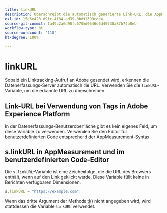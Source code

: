 ```yaml
---
title: linkURL
description: Überschreibt die automatisch generierte Link-URL, die AppMeasurement bei Linktracking-Aufrufen verwendet.
exl-id: 15d6e423-d9fc-4f84-ad39-0bd91399cde4
source-git-commit: 1a49c2a6d90fc670bd0646d6d40738a87b74b8eb
workflow-type: ht
source-wordcount: '118'
ht-degree: 100%

---
```


# linkURL

Sobald ein Linktracking-Aufruf an Adobe gesendet wird, erkennen die Datenerfassungs-Server automatisch die URL. Verwenden Sie die `linkURL`-Variable, um die erkannte URL zu überschreiben.

## Link-URL bei Verwendung von Tags in Adobe Experience Platform

In der Datenerfassungs-Benutzeroberfläche gibt es kein eigenes Feld, um diese Variable zu verwenden. Verwenden Sie den Editor für benutzerdefinierten Code entsprechend der AppMeasurement-Syntax.

## s.linkURL in AppMeasurement und im benutzerdefinierten Code-Editor

Die `s.linkURL`-Variable ist eine Zeichenfolge, die die URL des Browsers enthält, wenn auf den Link geklickt wurde. Diese Variable füllt keine in Berichten verfügbaren Dimensionen.

```js
s.linkURL = "https://example.com";
```

Wenn das dritte Argument der Methode [tl()](../functions/tl-method.md) nicht angegeben wird, wird stattdessen die Variable `linkURL` verwendet.
